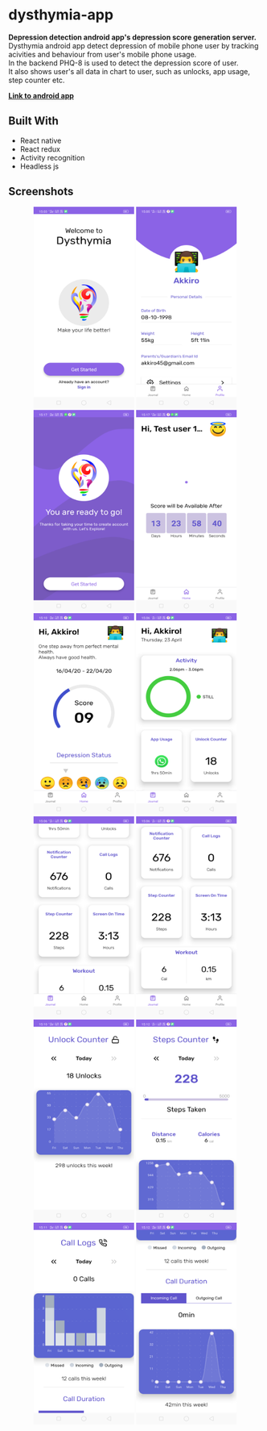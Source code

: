# dysthymia-app
**Depression detection android app's depression score generation server.**
</br>
Dysthymia android app detect depression of mobile phone user by tracking acivities and behaviour from user's mobile phone usage.
</br>
In the backend PHQ-8 is used to detect the depression score of user.
</br>
It also shows user's all data in chart to user, such as unlocks, app usage, step counter etc.

[**Link to android app**](https://github.com/Akkiro45/assets/blob/master/dysthymia/apk/Dysthymia.apk)

## Built With
  * React native
  * React redux
  * Activity recognition
  * Headless js

## Screenshots
<p align='center' >
  <img src='https://github.com/Akkiro45/assets/blob/master/dysthymia/screenshots/Screenshot_2020-04-23-15-03-09-14_4ee10620669a563610b44e003ba2b0ce.png' width='200' height='400' >
  <img src='https://github.com/Akkiro45/assets/blob/master/dysthymia/screenshots/Screenshot_2020-04-23-15-05-48-20_4ee10620669a563610b44e003ba2b0ce.png' width='200' height='400' >
  <img src='https://github.com/Akkiro45/assets/blob/master/dysthymia/screenshots/Screenshot_2020-04-23-15-17-31-46_4ee10620669a563610b44e003ba2b0ce.png' width='200' height='400' >
  <img src='https://github.com/Akkiro45/assets/blob/master/dysthymia/screenshots/Screenshot_2020-04-23-15-17-36-75_4ee10620669a563610b44e003ba2b0ce.png' width='200' height='400' >
  </br>
  <img src='https://github.com/Akkiro45/assets/blob/master/dysthymia/screenshots/Screenshot_2020-04-23-15-10-24-13_4ee10620669a563610b44e003ba2b0ce.png' width='200' height='400' >
  <img src='https://github.com/Akkiro45/assets/blob/master/dysthymia/screenshots/Screenshot_2020-04-23-15-06-44-41_4ee10620669a563610b44e003ba2b0ce.png' width='200' height='400' >
  <img src='https://github.com/Akkiro45/assets/blob/master/dysthymia/screenshots/Screenshot_2020-04-23-15-06-51-65_4ee10620669a563610b44e003ba2b0ce.png' width='200' height='400' >
  <img src='https://github.com/Akkiro45/assets/blob/master/dysthymia/screenshots/Screenshot_2020-04-23-15-06-55-79_4ee10620669a563610b44e003ba2b0ce.png' width='200' height='400' >
  </br>
  <img src='https://github.com/Akkiro45/assets/blob/master/dysthymia/screenshots/Screenshot_2020-04-23-15-10-58-10_4ee10620669a563610b44e003ba2b0ce.png' width='200' height='400' >
  <img src='https://github.com/Akkiro45/assets/blob/master/dysthymia/screenshots/Screenshot_2020-04-23-15-12-34-62_4ee10620669a563610b44e003ba2b0ce.png' width='200' height='400' >
  <img src='https://github.com/Akkiro45/assets/blob/master/dysthymia/screenshots/Screenshot_2020-04-23-15-11-55-71_4ee10620669a563610b44e003ba2b0ce.png' width='200' height='400' >
  <img src='https://github.com/Akkiro45/assets/blob/master/dysthymia/screenshots/Screenshot_2020-04-23-15-12-00-70_4ee10620669a563610b44e003ba2b0ce.png' width='200' height='400' >
</p>
